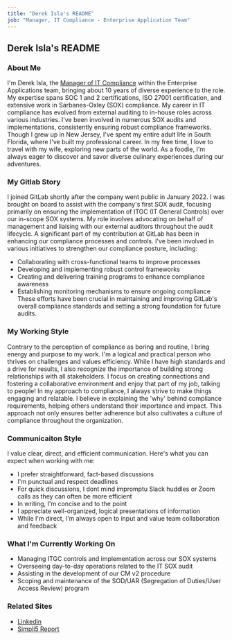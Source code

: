 ```yaml
---
title: "Derek Isla's README"
job: "Manager, IT Compliance - Enterprise Application Team"
---
```


## Derek Isla's README

### About Me 
I'm Derek Isla, the [Manager of IT Compliance](https://handbook.gitlab.com/job-families/finance/it-compliance/#manager-it-compliance-requirements) within the Enterprise Applications team, bringing about 10 years of diverse experience to the role. My expertise spans SOC 1 and 2 certifications, ISO 27001 certification, and extensive work in Sarbanes-Oxley (SOX) compliance.  My career in IT compliance has evolved from external auditing to in-house roles across various industries. I've been involved in numerous SOX audits and implementations, consistently ensuring robust compliance frameworks.
Though I grew up in New Jersey, I've spent my entire adult life in South Florida, where I've built my professional career. In my free time,  I love to travel with my wife, exploring new parts of the world. As a foodie, I'm always eager to discover and savor diverse culinary experiences during our adventures.

### My Gitlab Story
I joined GitLab shortly after the company went public in January 2022. I was brought on board to assist with the company's first SOX audit, focusing primarily on ensuring the implementation of ITGC (IT General Controls) over our in-scope SOX systems. My role involves advocating on behalf of management and liaising with our external auditors throughout the audit lifecycle.
A significant part of my contribution at GitLab has been in enhancing our compliance processes and controls. I've been involved in various initiatives to strengthen our compliance posture, including:
- Collaborating with cross-functional teams to improve processes
- Developing and implementing robust control frameworks
- Creating and delivering training programs to enhance compliance awareness
- Establishing monitoring mechanisms to ensure ongoing compliance
These efforts have been crucial in maintaining and improving GitLab's overall compliance standards and setting a strong foundation for future audits.

### My Working Style
Contrary to the perception of compliance as boring and routine, I bring energy and purpose to my work. I'm a logical and practical person who thrives on challenges and values efficiency. While I have high standards and a drive for results, I also recognize the importance of building strong relationships with all stakeholders. I focus on creating connections and fostering a collaborative environment and enjoy that part of my job, talking to people! In my approach to compliance, I always strive to make things engaging and relatable. I believe in explaining the 'why' behind compliance requirements, helping others understand their importance and impact. This approach not only ensures better adherence but also cultivates a culture of compliance throughout the organization. 

### Communicaiton Style
I value clear, direct, and efficient communication. Here's what you can expect when working with me:
- I prefer straightforward, fact-based discussions
- I'm punctual and respect deadlines
- For quick discussions, I dont mind impromptu Slack huddles or Zoom calls as they can often be more efficient
- In writing, I'm concise and to the point
- I appreciate well-organized, logical presentations of information
- While I'm direct, I'm always open to input and value team collaboration and feedback

### What I'm Currently Working On 
- Managing ITGC controls and implementation across our SOX systems
- Overseeing day-to-day operations related to the IT SOX audit
- Assisting in the development of our CM v2 procedure
- Scoping and maintenance of the SOD/UAR (Segregation of Duties/User Access Review) program

### Related Sites
- [Linkedin](https://www.linkedin.com/in/djisla/)
- [Simpli5 Report](https://drive.google.com/file/d/1uHk4QTC6LY36_sTxE9sGHluuPW3u4yQ0/view?usp=drive_link)


